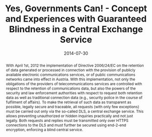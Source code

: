 ---
abstract: With April 1st, 2012 the implementation of Directive 2006/24/EC on the retention
  of data generated or processed in connection with the provision of publicly available
  electronic communications services, or of public communications networks came into
  effect in Austria. With this implementation, not only the obligations of the providers
  of telecommunications services are controlled with respect to the retention of communications
  data, but also the powers of the security and law enforcement authorities with respect
  to request both retention data as well as traditional connection data (e.g., security
  police in the course of fulfilment of affairs). To make the retrieval of such data
  as transparent as possible, legally secure and traceable, all requests (with only
  few exceptions) must be carried out only via the so-called DLS, a central exchange
  service. This allows preventing unauthorized or hidden inquiries practically and
  not just legally. Both requests and replies must be transmitted only over HTTPS
  connections to the DLS and must further be secured using end-2-end encryption, enforcing
  a blind central service.
authors:
- Michael Schafferer
- Thomas Grechenig
date: '2014-07-30'
featured: false
links:
- name: Publik
  url: https://publik.tuwien.ac.at/showentry.php?ID=237398&lang=1
publication_types:
- '0'
publishDate: '2014-07-30'
title: Yes, Governments Can! - Concept and Experiences with Guaranteed Blindness in
  a Central Exchange Service
url_pdf: ''
---